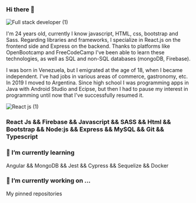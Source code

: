 ### Hi there 👋

![Full stack developer (1)](https://user-images.githubusercontent.com/111264354/213255786-0918bdd0-8512-4e13-812e-4675f0353102.gif)


I'm 24 years old, currently I know javascript, HTML, css, bootstrap and Sass. Regarding libraries and frameworks, I specialize in React.js on the frontend side and Express on the backend. Thanks to platforms like OpenBootcamp and FreeCodeCamp I've been able to learn these technologies, as well as SQL and non-SQL databases (mongoDB, Firebase). 

I was born in Venezuela, but I emigrated at the age of 18, when I became independent. I've had jobs in various areas of commerce, gastronomy, etc. In 2019 I moved to Argentina. Since high school I was programming apps in Java with Android Studio and Ecipse, but then I had to pause my interest in programming until now that I've successfully resumed it.


![React js (1)](https://user-images.githubusercontent.com/111264354/213256438-4e0c254c-8384-46ed-a622-d8e0e7db5301.png)


### React Js && Firebase && Javascript && SASS && Html && Bootstrap && Node:js && Express && MySQL && Git && Typescript



### 🌱 I’m currently learning



Angular && MongoDB && Jest && Cypress && Sequelize && Docker



### 🔭 I’m currently working on ...

My pinned repositories

<!--
**Daftpool25/Daftpool25** is a ✨ _special_ ✨ repository because its `README.md` (this file) appears on your GitHub profile.

Here are some ideas to get you started:

- 🔭 I’m currently working on ...
- 🌱 I’m currently learning ...
- 👯 I’m looking to collaborate on ...
- 🤔 I’m looking for help with ...
- 💬 Ask me about ...
- 📫 How to reach me: ...
- 😄 Pronouns: ...
- ⚡ Fun fact: ...
-->
